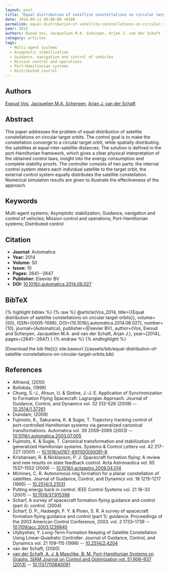 ```yaml
---
layout: post
title: "Equal distribution of satellite constellations on circular target orbits"
date: 2014-09-11 00:00:00 +0100
permalink: equal-distribution-of-satellite-constellations-on-circular-target-orbits
year: 2014
authors: Ewoud Vos, Jacquelien M.A. Scherpen, Arjan J. van der Schaft
category: articles
tags:
  - Multi-agent systems
  - Asymptotic stabilization
  - Guidance, navigation and control of vehicles
  - Mission control and operations
  - Port-Hamiltonian systems
  - Distributed control
---
```

 
## Authors
[Ewoud Vos](authors/ewoud-vos), [Jacquelien M.A. Scherpen](authors/jacquelien-m-a-scherpen), [Arjan J. van der Schaft](authors/arjan-van-der-schaft)
 
## Abstract
This paper addresses the problem of equal distribution of satellite constellations on circular target orbits. The control goal is to make the constellation converge to a circular target orbit, while spatially distributing the satellites at equal inter-satellite distances. The solution is defined in the port-Hamiltonian framework, which gives a clear physical interpretation of the obtained control laws, insight into the energy consumption and complete stability proofs. The controller consists of two parts: the internal control system steers each individual satellite to the target orbit, the external control system equally distributes the satellite constellation. Numerical simulation results are given to illustrate the effectiveness of the approach.
 
## Keywords
Multi-agent systems; Asymptotic stabilization; Guidance, navigation and control of vehicles; Mission control and operations; Port-Hamiltonian systems; Distributed control
 
## Citation
- **Journal:** Automatica
- **Year:** 2014
- **Volume:** 50
- **Issue:** 10
- **Pages:** 2641--2647
- **Publisher:** Elsevier BV
- **DOI:** [10.1016/j.automatica.2014.08.027](https://doi.org/10.1016/j.automatica.2014.08.027)
 
## BibTeX
{% highlight bibtex %}
{% raw %}
@article{Vos_2014,
  title={{Equal distribution of satellite constellations on circular target orbits}},
  volume={50},
  ISSN={0005-1098},
  DOI={10.1016/j.automatica.2014.08.027},
  number={10},
  journal={Automatica},
  publisher={Elsevier BV},
  author={Vos, Ewoud and Scherpen, Jacquelien M.A. and van der Schaft, Arjan J.},
  year={2014},
  pages={2641--2647}
}
{% endraw %}
{% endhighlight %}
 
[Download the bib file]({{ site.baseurl }}/assets/bib/equal-distribution-of-satellite-constellations-on-circular-target-orbits.bib)
 
## References
- Alfriend, (2010)
- Bollobás, (1998)
- Chung, S.-J., Ahsun, U. & Slotine, J.-J. E. Application of Synchronization to Formation Flying Spacecraft: Lagrangian Approach. Journal of Guidance, Control, and Dynamics vol. 32 512–526 (2009) -- [10.2514/1.37261](https://doi.org/10.2514/1.37261)
- Duindam, (2009)
- Fujimoto, K., Sakurama, K. & Sugie, T. Trajectory tracking control of port-controlled Hamiltonian systems via generalized canonical transformations. Automatica vol. 39 2059–2069 (2003) -- [10.1016/j.automatica.2003.07.005](https://doi.org/10.1016/j.automatica.2003.07.005)
- Fujimoto, K. & Sugie, T. Canonical transformation and stabilization of generalized Hamiltonian systems. Systems &amp; Control Letters vol. 42 217–227 (2001) -- [10.1016/s0167-6911(00)00091-8](https://doi.org/10.1016/s0167-6911(00)00091-8)
- Kristiansen, R. & Nicklasson, P. J. Spacecraft formation flying: A review and new results on state feedback control. Acta Astronautica vol. 65 1537–1552 (2009) -- [10.1016/j.actaastro.2009.04.014](https://doi.org/10.1016/j.actaastro.2009.04.014)
- McInnes, C. R. Autonomous ring formation for a planar constellation of satellites. Journal of Guidance, Control, and Dynamics vol. 18 1215–1217 (1995) -- [10.2514/3.21531](https://doi.org/10.2514/3.21531)
- Putting energy back in control. IEEE Control Systems vol. 21 18–33 (2001) -- [10.1109/37.915398](https://doi.org/10.1109/37.915398)
- Scharf, A survey of spacecraft formation flying guidance and control (part ii): control. (2004)
- Scharf, D. P., Hadaegh, F. Y. & Ploen, S. R. A survey of spacecraft formation flying guidance and control (part 1): guidance. Proceedings of the 2003 American Control Conference, 2003. vol. 2 1733–1739 -- [10.1109/acc.2003.1239845](https://doi.org/10.1109/acc.2003.1239845)
- Ulybyshev, Y. Long-Term Formation Keeping of Satellite Constellation Using Linear-Quadratic Controller. Journal of Guidance, Control, and Dynamics vol. 21 109–115 (1998) -- [10.2514/2.4204](https://doi.org/10.2514/2.4204)
- van der Schaft, (2000)
- [van der Schaft, A. J. & Maschke, B. M. Port-Hamiltonian Systems on Graphs. SIAM Journal on Control and Optimization vol. 51 906–937 (2013)](port-hamiltonian-systems-on-graphs) -- [10.1137/110840091](https://doi.org/10.1137/110840091)

